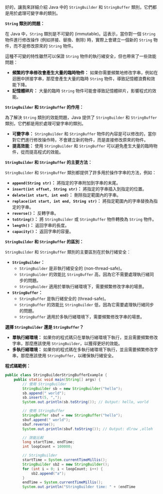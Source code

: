 好的，讓我來詳細介紹 Java 中的 `StringBuilder` 和 `StringBuffer` 類別，它們都是用於處理可變字串的類別。

**`String` 類別的問題：**

在 Java 中，`String` 類別是不可變的 (immutable)。這表示，當你對一個 `String` 物件進行修改操作 (例如拼接、替換、刪除) 時，實際上會建立一個新的 `String` 物件，而不是修改原來的 `String` 物件。

這種不可變的特性雖然可以保證 `String` 物件的執行緒安全，但也帶來了一些效能問題：

*   **頻繁的字串修改會產生大量的臨時物件：** 如果你需要頻繁地修改字串，例如在迴圈中拼接字串，那麼會產生大量的臨時 `String` 物件，導致記憶體浪費和效能下降。
*   **記憶體碎片：** 大量的臨時 `String` 物件可能會導致記憶體碎片，影響程式的效能。

**`StringBuilder` 和 `StringBuffer` 的作用：**

為了解決 `String` 類別的效能問題，Java 提供了 `StringBuilder` 和 `StringBuffer` 類別，它們都是用於處理可變字串的類別。

*   **可變字串：** `StringBuilder` 和 `StringBuffer` 物件的內容是可以修改的，當你對它們進行修改操作時，不會建立新的物件，而是直接修改原來的物件。
*   **提高效能：** 使用 `StringBuilder` 和 `StringBuffer` 可以避免產生大量的臨時物件，從而提高程式的效能。

**`StringBuilder` 和 `StringBuffer` 的主要方法：**

`StringBuilder` 和 `StringBuffer` 類別都提供了許多用於操作字串的方法，例如：

*   **`append(String str)`：** 將指定的字串附加到字串的末尾。
*   **`insert(int offset, String str)`：** 將指定的字串插入到指定的位置。
*   **`delete(int start, int end)`：** 刪除指定範圍內的字串。
*   **`replace(int start, int end, String str)`：** 將指定範圍內的字串替換為指定的字串。
*   **`reverse()`：** 反轉字串。
*   **`toString()`：** 將 `StringBuilder` 或 `StringBuffer` 物件轉換為 `String` 物件。
*   **`length()`：** 返回字串的長度。
*   **`capacity()`：** 返回字串的容量。

**`StringBuilder` 和 `StringBuffer` 的區別：**

`StringBuilder` 和 `StringBuffer` 類別的主要區別在於執行緒安全：

*   **`StringBuilder`：**
    *   `StringBuilder` 是非執行緒安全的 (non-thread-safe)。
    *   `StringBuilder` 的效能比 `StringBuffer` 高，因為它不需要處理執行緒同步的問題。
    *   `StringBuilder` 適用於單執行緒環境下，需要頻繁修改字串的場景。
*   **`StringBuffer`：**
    *   `StringBuffer` 是執行緒安全的 (thread-safe)。
    *   `StringBuffer` 的效能比 `StringBuilder` 低，因為它需要處理執行緒同步的問題。
    *   `StringBuffer` 適用於多執行緒環境下，需要頻繁修改字串的場景。

**選擇 `StringBuilder` 還是 `StringBuffer`？**

*   **單執行緒環境：** 如果你的程式碼只在單執行緒環境下執行，並且需要頻繁修改字串，那麼應該使用 `StringBuilder`，以獲得更好的效能。
*   **多執行緒環境：** 如果你的程式碼在多執行緒環境下執行，並且需要頻繁修改字串，那麼應該使用 `StringBuffer`，以確保執行緒安全。

**程式碼範例：**

```java
public class StringBuilderStringBufferExample {
    public static void main(String[] args) {
        // 使用 StringBuilder
        StringBuilder sb = new StringBuilder("hello");
        sb.append(" world");
        sb.insert(5, ",");
        System.out.println(sb.toString()); // Output: hello, world

        // 使用 StringBuffer
        StringBuffer sbuf = new StringBuffer("hello");
        sbuf.append(" world");
        sbuf.reverse();
        System.out.println(sbuf.toString()); // Output: dlrow ,olleh

        // 效能比較
        long startTime, endTime;
        int loopCount = 100000;

        // StringBuilder
        startTime = System.currentTimeMillis();
        StringBuilder sb2 = new StringBuilder();
        for (int i = 0; i < loopCount; i++) {
            sb2.append("a");
        }
        endTime = System.currentTimeMillis();
        System.out.println("StringBuilder time: " + (endTime